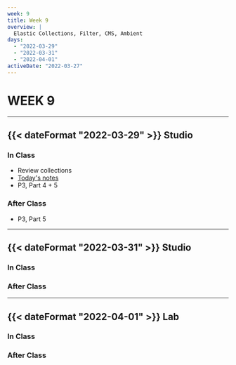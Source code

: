 ```yaml
---
week: 9
title: Week 9
overview: |
  Elastic Collections, Filter, CMS, Ambient
days:
  - "2022-03-29"
  - "2022-03-31"
  - "2022-04-01"
activeDate: "2022-03-27"
---
```

# WEEK 9

---

## {{< dateFormat "2022-03-29" >}} Studio

### In Class
* Review collections
* [Today's notes](https://docs.google.com/document/d/1DQ-yXUKIQAvROthnLSlYTbnCEHUzswGPwhH6QLvpTww/preview)
* P3, Part 4 + 5

### After Class
* P3, Part 5

---

## {{< dateFormat "2022-03-31" >}} Studio

### In Class

### After Class

---

## {{< dateFormat "2022-04-01" >}} Lab

### In Class

### After Class
